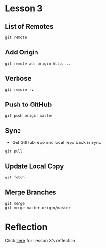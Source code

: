 # Lesson 3

## List of Remotes
```
git remote
```

## Add Origin
```
git remote add origin http....
```

## Verbose
```
git remote -v
```

## Push to GitHub
```
git push origin master
```

## Sync
- Get GitHub repo and local repo back in sync
```
git pull
```

## Update Local Copy
```
git fetch
```

## Merge Branches
```
git merge
git merge master origin/master
```

# Reflection
Click [here](https://github.com/rosie-s/reflections/blob/master/lesson_3_reflections.txt) for Lesson 3's reflection
